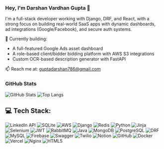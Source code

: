 ### Hey, I'm Darshan Vardhan Gupta 👋

I'm a full-stack developer working with Django, DRF, and React, with a strong focus on building real-world SaaS apps with dynamic dashboards, ad integrations (Google/Facebook), and secure auth systems.

🔭 Currently building:
- A full-featured Google Ads asset dashboard
- A role-based client/bidder bidding platform with AWS S3 integrations
- Custom OCR-based description generator with FastAPI

📫 Reach me at: guptadarshan786@gmail.com

### GitHub Stats
![GitHub Stats](https://github-readme-stats.vercel.app/api?username=DarshanGupta17&show_icons=true&theme=radical)
![Top Langs](https://github-readme-stats.vercel.app/api/top-langs/?username=DarshanGupta17&layout=compact&theme=radical)

## 💻 Tech Stack:

![LinkedIn API](https://img.shields.io/badge/LinkedIn_API-0077B5?style=for-the-badge&logo=linkedin&logoColor=white)
![SQLite](https://img.shields.io/badge/sqlite-%2307405e.svg?logo=sqlite&logoColor=white)
![AWS](https://img.shields.io/badge/AWS-%23FF9900.svg?logo=amazon-aws&logoColor=white) 
![Django](https://img.shields.io/badge/Django-092E20?style=for-the-badge&logo=django&logoColor=white)
![Redis](https://img.shields.io/badge/redis-%23DD0031.svg?logo=redis&logoColor=white)
![Python](https://img.shields.io/badge/Python-3776AB?style=for-the-badge&logo=python&logoColor=white)
![Jinja](https://img.shields.io/badge/Jinja-B41717?style=for-the-badge)
![Selenium](https://img.shields.io/badge/Selenium-43B02A?style=for-the-badge&logo=selenium&logoColor=white)
![JWT](https://img.shields.io/badge/JWT-000000?style=for-the-badge&logo=JSON%20web%20tokens&logoColor=white)
![RabbitMQ](https://img.shields.io/badge/RabbitMQ-FF6600?style=for-the-badge&logo=rabbitmq&logoColor=white)
![Java](https://img.shields.io/badge/Java-ED8B00?style=for-the-badge&logo=java&logoColor=white)
![MongoDB](https://img.shields.io/badge/MongoDB-4EA94B?style=for-the-badge&logo=mongodb&logoColor=white)
![PostgreSQL](https://img.shields.io/badge/PostgreSQL-316192?style=for-the-badge&logo=postgresql&logoColor=white)
![DRF](https://img.shields.io/badge/DRF-REST%20Framework-red?style=for-the-badge)
![MySQL](https://img.shields.io/badge/MySQL-005C84?style=for-the-badge&logo=mysql&logoColor=white)
![Firebase](https://img.shields.io/badge/Firebase-FFCA28?style=for-the-badge&logo=firebase&logoColor=black)
![Swagger](https://img.shields.io/badge/Swagger-85EA2D?style=for-the-badge&logo=swagger&logoColor=black)
![Twilio](https://img.shields.io/badge/Twilio-F22F46?style=for-the-badge&logo=twilio&logoColor=white)
![Notion](https://img.shields.io/badge/Notion-000000?style=for-the-badge&logo=notion&logoColor=white)
![GitHub](https://img.shields.io/badge/GitHub-181717?style=for-the-badge&logo=github&logoColor=white)
![Docker](https://img.shields.io/badge/Docker-2496ED?style=for-the-badge&logo=docker&logoColor=white)
![Vercel](https://img.shields.io/badge/Vercel-000?style=for-the-badge&logo=vercel&logoColor=white)
![Nginx](https://img.shields.io/badge/Nginx-009639?style=for-the-badge&logo=nginx&logoColor=white)
![HTML5](https://img.shields.io/badge/HTML5-E34F26?style=for-the-badge&logo=html5&logoColor=white)
